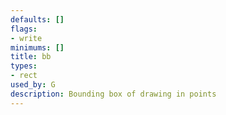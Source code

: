 ```yaml
---
defaults: []
flags:
- write
minimums: []
title: bb
types:
- rect
used_by: G
description: Bounding box of drawing in points
---
```

